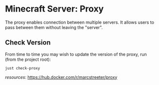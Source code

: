 # Minecraft Server: Proxy

The proxy enables connection between multiple servers. It allows users to pass between them without leaving the "server".

## Check Version
From time to time you may wish to update the version of the proxy, run (from the project root):

```
just check-proxy
```

_resources_: https://hub.docker.com/r/marcstreeter/proxy
